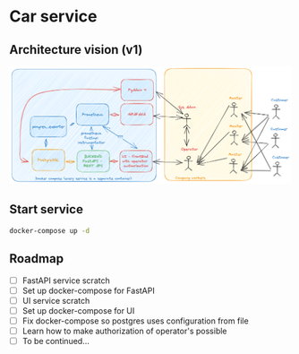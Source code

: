 # Car service

## Architecture vision (v1)

![architecture_image.png](../docs/figs/car_service_app.png)

## Start service

```bash
docker-compose up -d 
```

## Roadmap

- [ ] FastAPI service scratch
- [ ] Set up docker-compose for FastAPI
- [ ] UI service scratch
- [ ] Set up docker-compose for UI
- [ ] Fix docker-compose so postgres uses configuration from file
- [ ] Learn how to make authorization of operator's possible
- [ ] To be continued...
